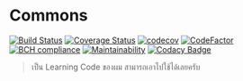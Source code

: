 # Commons

[![Build Status](https://travis-ci.org/pamarin-tech/commons.svg?branch=master)](https://travis-ci.org/pamarin-tech/commons)
[![Coverage Status](https://coveralls.io/repos/github/pamarin-tech/commons/badge.svg?branch=master)](https://coveralls.io/github/pamarin-tech/commons?branch=master)
[![codecov](https://codecov.io/gh/pamarin-tech/commons/branch/master/graph/badge.svg)](https://codecov.io/gh/pamarin-tech/commons)
[![CodeFactor](https://www.codefactor.io/repository/github/pamarin-tech/commons/badge)](https://www.codefactor.io/repository/github/pamarin-tech/commons)
[![BCH compliance](https://bettercodehub.com/edge/badge/pamarin-tech/commons?branch=master)](https://bettercodehub.com/)
[![Maintainability](https://api.codeclimate.com/v1/badges/f2e6b437560442d828ac/maintainability)](https://codeclimate.com/github/pamarin-tech/commons/maintainability)
[![Codacy Badge](https://api.codacy.com/project/badge/Grade/2e394bffe27241cfbdb11043965126b1)](https://www.codacy.com/app/pamarin-tech/commons?utm_source=github.com&amp;utm_medium=referral&amp;utm_content=pamarin-tech/commons&amp;utm_campaign=Badge_Grade)

> เป็น Learning Code ของผม สามารถเอาไปใช้ได้เลยครับ
